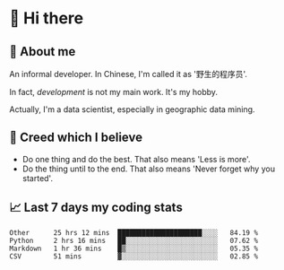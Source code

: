 # 👋 Hi there

## :speech_balloon: About me

An informal developer. In Chinese, I'm called it as '野生的程序员'.

In fact, _development_ is not my main work. It's my hobby.

Actually, I'm a data scientist, especially in geographic data mining.

## :see_no_evil: Creed which I believe

- Do one thing and do the best. That also means 'Less is more'.
- Do the thing until to the end. That also means 'Never forget why you started'.

## :chart_with_upwards_trend: Last 7 days my coding stats

<!--START_SECTION:waka-->
```text
Other      25 hrs 12 mins  █████████████████████░░░░   84.19 % 
Python     2 hrs 16 mins   ██░░░░░░░░░░░░░░░░░░░░░░░   07.62 % 
Markdown   1 hr 36 mins    █▒░░░░░░░░░░░░░░░░░░░░░░░   05.35 % 
CSV        51 mins         ▓░░░░░░░░░░░░░░░░░░░░░░░░   02.85 % 
```
<!--END_SECTION:waka-->
